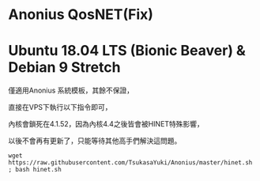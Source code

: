 # Anonius QosNET(Fix)
# Ubuntu 18.04 LTS (Bionic Beaver) & Debian 9 Stretch 
僅適用Anonius 系統模板，其餘不保證，

直接在VPS下執行以下指令即可，

內核會鎖死在4.1.52，因為內核4.4之後皆會被HINET特殊影響，

以後不會再有更新了，只能等待其他高手們解決這問題。
```
wget https://raw.githubusercontent.com/TsukasaYuki/Anonius/master/hinet.sh ; bash hinet.sh
```
